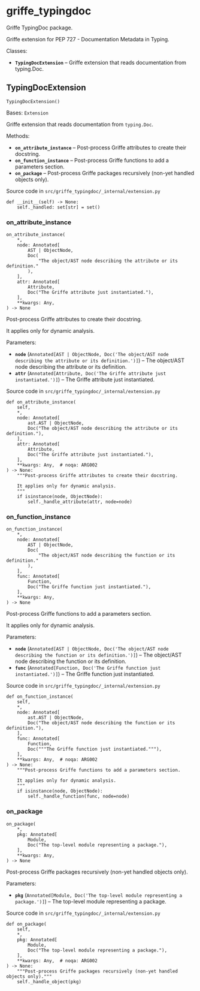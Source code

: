 # griffe_typingdoc

Griffe TypingDoc package.

Griffe extension for PEP 727 - Documentation Metadata in Typing.

Classes:

- **`TypingDocExtension`** – Griffe extension that reads documentation from typing.Doc.

## TypingDocExtension

```
TypingDocExtension()
```

Bases: `Extension`

Griffe extension that reads documentation from `typing.Doc`.

Methods:

- **`on_attribute_instance`** – Post-process Griffe attributes to create their docstring.
- **`on_function_instance`** – Post-process Griffe functions to add a parameters section.
- **`on_package`** – Post-process Griffe packages recursively (non-yet handled objects only).

Source code in `src/griffe_typingdoc/_internal/extension.py`

```
def __init__(self) -> None:
    self._handled: set[str] = set()
```

### on_attribute_instance

```
on_attribute_instance(
    *,
    node: Annotated[
        AST | ObjectNode,
        Doc(
            "The object/AST node describing the attribute or its definition."
        ),
    ],
    attr: Annotated[
        Attribute,
        Doc("The Griffe attribute just instantiated."),
    ],
    **kwargs: Any,
) -> None
```

Post-process Griffe attributes to create their docstring.

It applies only for dynamic analysis.

Parameters:

- **`node`** (`Annotated[AST | ObjectNode, Doc('The object/AST node describing the attribute or its definition.')]`) – The object/AST node describing the attribute or its definition.
- **`attr`** (`Annotated[Attribute, Doc('The Griffe attribute just instantiated.')]`) – The Griffe attribute just instantiated.

Source code in `src/griffe_typingdoc/_internal/extension.py`

```
def on_attribute_instance(
    self,
    *,
    node: Annotated[
        ast.AST | ObjectNode,
        Doc("The object/AST node describing the attribute or its definition."),
    ],
    attr: Annotated[
        Attribute,
        Doc("The Griffe attribute just instantiated."),
    ],
    **kwargs: Any,  # noqa: ARG002
) -> None:
    """Post-process Griffe attributes to create their docstring.

    It applies only for dynamic analysis.
    """
    if isinstance(node, ObjectNode):
        self._handle_attribute(attr, node=node)
```

### on_function_instance

```
on_function_instance(
    *,
    node: Annotated[
        AST | ObjectNode,
        Doc(
            "The object/AST node describing the function or its definition."
        ),
    ],
    func: Annotated[
        Function,
        Doc("The Griffe function just instantiated."),
    ],
    **kwargs: Any,
) -> None
```

Post-process Griffe functions to add a parameters section.

It applies only for dynamic analysis.

Parameters:

- **`node`** (`Annotated[AST | ObjectNode, Doc('The object/AST node describing the function or its definition.')]`) – The object/AST node describing the function or its definition.
- **`func`** (`Annotated[Function, Doc('The Griffe function just instantiated.')]`) – The Griffe function just instantiated.

Source code in `src/griffe_typingdoc/_internal/extension.py`

```
def on_function_instance(
    self,
    *,
    node: Annotated[
        ast.AST | ObjectNode,
        Doc("The object/AST node describing the function or its definition."),
    ],
    func: Annotated[
        Function,
        Doc("""The Griffe function just instantiated."""),
    ],
    **kwargs: Any,  # noqa: ARG002
) -> None:
    """Post-process Griffe functions to add a parameters section.

    It applies only for dynamic analysis.
    """
    if isinstance(node, ObjectNode):
        self._handle_function(func, node=node)
```

### on_package

```
on_package(
    *,
    pkg: Annotated[
        Module,
        Doc("The top-level module representing a package."),
    ],
    **kwargs: Any,
) -> None
```

Post-process Griffe packages recursively (non-yet handled objects only).

Parameters:

- **`pkg`** (`Annotated[Module, Doc('The top-level module representing a package.')]`) – The top-level module representing a package.

Source code in `src/griffe_typingdoc/_internal/extension.py`

```
def on_package(
    self,
    *,
    pkg: Annotated[
        Module,
        Doc("The top-level module representing a package."),
    ],
    **kwargs: Any,  # noqa: ARG002
) -> None:
    """Post-process Griffe packages recursively (non-yet handled objects only)."""
    self._handle_object(pkg)
```

